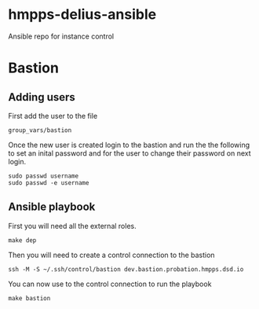 # hmpps-delius-ansible
Ansible repo for instance control

# Bastion

## Adding users

First add the user to the file

    group_vars/bastion
    
Once the new user is created login to the bastion and run the
the following to set an inital password and for the user to 
change their password on next login.

    sudo passwd username
    sudo passwd -e username
    

## Ansible playbook

First you will need all the external roles.

    make dep

Then you will need to create a control connection to the bastion

    ssh -M -S ~/.ssh/control/bastion dev.bastion.probation.hmpps.dsd.io
    
You can now use to the control connection to run the playbook

    make bastion